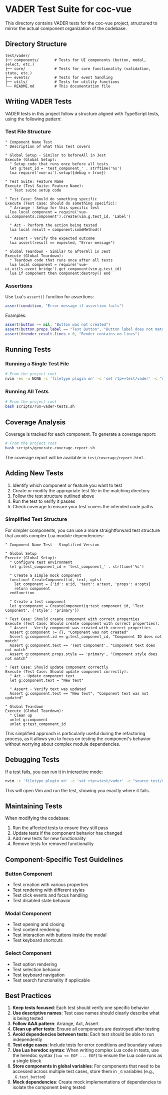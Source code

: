 # VADER Test Suite for coc-vue

This directory contains VADER tests for the coc-vue project, structured to mirror the actual component organization of the codebase.

## Directory Structure

```
test/vader/
├── components/       # Tests for UI components (button, modal, select, etc.)
├── core/             # Tests for core functionality (validation, state, etc.)
├── events/           # Tests for event handling
├── utils/            # Tests for utility functions
└── README.md         # This documentation file
```

## Writing VADER Tests

VADER tests in this project follow a structure aligned with TypeScript tests, using the following pattern:

### Test File Structure

```vim
" Component Name Test
" Description of what this test covers

" Global Setup - Similar to beforeAll in Jest
Execute (Global Setup):
  " Setup code that runs once before all tests
  let g:test_id = 'test_component_' . strftime('%s')
  lua require('vue-ui').setup({debug = true})

" Test Suite: Feature Name
Execute (Test Suite: Feature Name):
  " Test suite setup code

" Test Case: Should do something specific
Execute (Test Case: Should do something specific):
  " Arrange - Setup for this specific test
  lua local component = require('vue-ui.components.component').create(vim.g.test_id, 'Label')
  
  " Act - Perform the action being tested
  lua local result = component:someMethod()
  
  " Assert - Verify the expected outcome
  lua assert(result == expected, "Error message")

" Global Teardown - Similar to afterAll in Jest
Execute (Global Teardown):
  " Teardown code that runs once after all tests
  lua local component = require('vue-ui.utils.event_bridge').get_component(vim.g.test_id)
  lua if component then component:destroy() end
```

### Assertions

Use Lua's `assert()` function for assertions:

```lua
assert(condition, "Error message if assertion fails")
```

Examples:
```lua
assert(button ~= nil, "Button was not created")
assert(button.props.label == "Test Button", "Button label does not match")
assert(#render_result.lines > 0, "Render contains no lines")
```

## Running Tests

### Running a Single Test File

```bash
# From the project root
nvim -es -u NONE -c 'filetype plugin on' -c 'set rtp+=test/vader' -c "source test/vader.vim" -c "Vader! test/vader/components/button.vader"
```

### Running All Tests

```bash
# From the project root
bash scripts/run-vader-tests.sh
```

## Coverage Analysis

Coverage is tracked for each component. To generate a coverage report:

```bash
# From the project root
bash scripts/generate-coverage-report.sh
```

The coverage report will be available in `test/coverage/report.html`.

## Adding New Tests

1. Identify which component or feature you want to test
2. Create or modify the appropriate test file in the matching directory
3. Follow the test structure outlined above
4. Run the test to verify it passes
5. Check coverage to ensure your test covers the intended code paths

### Simplified Test Structure

For simpler components, you can use a more straightforward test structure that avoids complex Lua module dependencies:

```vim
" Component Name Test - Simplified Version

" Global Setup
Execute (Global Setup):
  " Configure test environment
  let g:test_component_id = 'test_component_' . strftime('%s')
  
  " Create a simple mock component
  function! CreateComponent(id, text, opts)
    let component = {'id': a:id, 'text': a:text, 'props': a:opts}
    return component
  endfunction
  
  " Create a test component
  let g:component = CreateComponent(g:test_component_id, 'Test Component', {'style': 'primary'})

" Test Case: Should create component with correct properties
Execute (Test Case: Should create component with correct properties):
  " Assert - Verify component was created with correct properties
  Assert g:component != {}, "Component was not created"
  Assert g:component.id == g:test_component_id, "Component ID does not match"
  Assert g:component.text == 'Test Component', "Component text does not match"
  Assert g:component.props.style == 'primary', "Component style does not match"

" Test Case: Should update component correctly
Execute (Test Case: Should update component correctly):
  " Act - Update component text
  let g:component.text = "New text"
  
  " Assert - Verify text was updated
  Assert g:component.text == "New text", "Component text was not updated"

" Global Teardown
Execute (Global Teardown):
  " Clean up
  unlet g:component
  unlet g:test_component_id
```

This simplified approach is particularly useful during the refactoring process, as it allows you to focus on testing the component's behavior without worrying about complex module dependencies.

## Debugging Tests

If a test fails, you can run it in interactive mode:

```bash
nvim -c 'filetype plugin on' -c 'set rtp+=test/vader' -c "source test/vader.vim" -c "Vader test/vader/components/button.vader"
```

This will open Vim and run the test, showing you exactly where it fails.

## Maintaining Tests

When modifying the codebase:

1. Run the affected tests to ensure they still pass
2. Update tests if the component behavior has changed
3. Add new tests for new functionality
4. Remove tests for removed functionality

## Component-Specific Test Guidelines

### Button Component

- Test creation with various properties
- Test rendering with different styles
- Test click events and focus handling
- Test disabled state behavior

### Modal Component

- Test opening and closing
- Test content rendering
- Test interaction with buttons inside the modal
- Test keyboard shortcuts

### Select Component

- Test option rendering
- Test selection behavior
- Test keyboard navigation
- Test search functionality if applicable

## Best Practices

1. **Keep tests focused**: Each test should verify one specific behavior
2. **Use descriptive names**: Test case names should clearly describe what is being tested
3. **Follow AAA pattern**: Arrange, Act, Assert
4. **Clean up after tests**: Ensure all components are destroyed after testing
5. **Avoid dependencies between tests**: Each test should be able to run independently
6. **Test edge cases**: Include tests for error conditions and boundary values
7. **Use Lua heredoc syntax**: When writing complex Lua code in tests, use the heredoc syntax (`lua << EOF ... EOF`) to ensure the Lua code runs as a single block
8. **Store components in global variables**: For components that need to be accessed across multiple test cases, store them in `_G` variables (e.g., `_G.test_button`)
9. **Mock dependencies**: Create mock implementations of dependencies to isolate the component being tested

